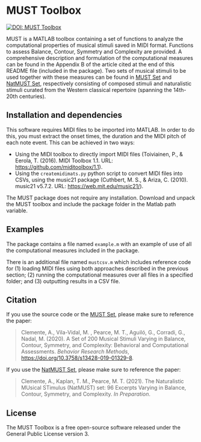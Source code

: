 # MUST Toolbox

[![DOI: MUST Toolbox](https://zenodo.org/badge/189009372.svg)](https://zenodo.org/badge/latestdoi/189009372)

MUST is a MATLAB toolbox containing a set of functions to analyze the computational properties of musical stimuli saved in MIDI format. Functions to assess Balance, Contour, Symmetry and Complexity are provided. A comprehensive description and formulation of the computational measures can be found in the Appendix B of the article cited at the end of this README file (included in the package). Two sets of musical stimuli to be used together with these measures can be found in <a href="https://osf.io/73mne/">MUST Set</a> and <a href="https://osf.io/k6gme/">NatMUST Set</a>, respectively consisting of composed stimuli and naturalistic stimuli curated from the Western classical repertoire (spanning the 14th-20th centuries).

## Installation and dependencies

This software requires MIDI files to be imported into MATLAB. In order to do this, you must extract the onset times, the duration and the MIDI pitch of each note event. This can be achieved in two ways:
- Using the MIDI toolbox to directly import MIDI files (Toiviainen, P., & Eerola, T. (2016). MIDI Toolbox 1.1. URL: https://github.com/miditoolbox/1.1).
- Using the `createmidimats.py` python script to convert MIDI files into CSVs, using the music21 package (Cuthbert, M. S., & Ariza, C. (2010). music21 v5.7.2. URL: https://web.mit.edu/music21/).

The MUST package does not require any installation. Download and unpack the MUST toolbox and include the package folder in the Matlab path variable.

## Examples

The package contains a file named `example.m` with an example of use of all the computational measures included in the package.

There is an additional file named `mustcsv.m` which includes reference code for (1) loading MIDI files using both approaches described in the previous section; (2) running the computational measures over all files in a specified folder; and (3) outputting results in a CSV file.

## Citation

If you use the source code or the <a href="https://osf.io/73mne/">MUST Set</a>, please make sure to reference the paper:

> Clemente, A., Vila-Vidal, M. , Pearce, M. T., Aguiló, G., Corradi, G., Nadal, M. (2020). A Set of 200 Musical Stimuli Varying in Balance, Contour, Symmetry, and Complexity: Behavioral and Computational Assessments. *Behavior Research Methods*, https://doi.org/10.3758/s13428-019-01329-8.

If you use the <a href="https://osf.io/k6gme/">NatMUST Set</a>, please make sure to reference the paper:

> Clemente, A., Kaplan, T. M., Pearce, M. T. (2021). The Naturalistic MUsical STimulus (NatMUST) set: 96 Excerpts Varying in Balance, Contour, Symmetry, and Complexity. *In Preparation*.


## License

The MUST Toolbox is a free open-source software released under the General Public License version 3.
